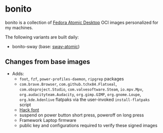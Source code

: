 # bonito

bonito is a collection of [Fedora Atomic Desktop](https://fedoraproject.org/atomic-desktops) OCI images personalized for my machines.

The following variants are built daily:

* bonito-sway (base: [sway-atomic](https://quay.io/repository/fedora-ostree-desktops/sway-atomic))

## Changes from base images

* Adds:
  * `foot`, `fzf`, `power-profiles-daemon`, `ripgrep` packages
  * `com.brave.Browser`, `com.github.tchx84.Flatseal`, `com.obsproject.Studio`, `com.valvesoftware.Steam`, `io.mpv.Mpv`, `org.audacityteam.Audacity`, `org.gimp.GIMP`, `org.gnome.Loupe`, `org.kde.kdenlive` flatpaks via the user-invoked `install-flatpaks` script
  * [Hack font](https://github.com/source-foundry/Hack)
  * suspend on power button short press, poweroff on long press
  * Framework Laptop firmware
  * public key and configurations required to verify these signed images
